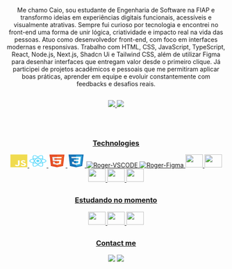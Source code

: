 <p align="center">Me chamo Caio, sou estudante de Engenharia de Software na FIAP e transformo ideias em experiências digitais funcionais, acessíveis e visualmente atrativas. Sempre fui curioso por tecnologia e encontrei no front-end uma forma de unir lógica, criatividade e impacto real na vida das pessoas.
  Atuo como desenvolvedor front-end, com foco em interfaces modernas e responsivas. Trabalho com HTML, CSS, JavaScript, TypeScript, React, Node.js, Next.js, Shadcn Ui e Tailwind CSS, além de utilizar Figma para desenhar interfaces que entregam valor desde o primeiro clique. Já participei de projetos acadêmicos e pessoais que me permitiram aplicar boas práticas, aprender em equipe e evoluir constantemente com feedbacks e desafios reais.</p>

##

<div align="center">
  <a href="https://github.com/devCaiodias">
  <img height="180em" src="https://github-readme-stats.vercel.app/api?username=devCaiodias&show_icons=true&theme=ocean_dark"/>
  <img height="180em" src="https://github-readme-stats.vercel.app/api/top-langs/?username=devCaiodias&layout=compact&theme=ocean_dark"/>
</div>

##

<div style="display: inline_block" align="center"><br>
  <h3>Technologies</h3>
  <img alt="Roger-Js" height="30" width="40" src="https://raw.githubusercontent.com/devicons/devicon/master/icons/javascript/javascript-plain.svg">
  <img alt="Roger-React" height="30" width="40" src="https://raw.githubusercontent.com/devicons/devicon/master/icons/react/react-original.svg">
  <img alt="Roger-HTML" height="30" width="40" src="https://raw.githubusercontent.com/devicons/devicon/master/icons/html5/html5-original.svg">
  <img alt="Roger-CSS" height="30" width="40" src="https://raw.githubusercontent.com/devicons/devicon/master/icons/css3/css3-original.svg">
  <img alt="Roger-VSCODE" height="30" width="40" src="https://cdn.jsdelivr.net/gh/devicons/devicon/icons/vscode/vscode-original.svg">
  <img alt="Roger-Figma" height="30" width="40" src="https://cdn.jsdelivr.net/gh/devicons/devicon/icons/figma/figma-original.svg">
  <img height="30" width="40" src="https://cdn.jsdelivr.net/gh/devicons/devicon@latest/icons/typescript/typescript-original.svg" />
  <img height="30" width="40" src="https://cdn.jsdelivr.net/gh/devicons/devicon@latest/icons/nextjs/nextjs-original.svg" />
  <img height="30" width="40" src="https://cdn.jsdelivr.net/gh/devicons/devicon@latest/icons/vuejs/vuejs-original.svg" />
  <img height="30" width="40" src="https://cdn.jsdelivr.net/gh/devicons/devicon@latest/icons/tailwindcss/tailwindcss-original.svg" />
  <img height="30" width="40" src="https://cdn.jsdelivr.net/gh/devicons/devicon@latest/icons/supabase/supabase-original.svg" />






  ##
  <h3>Estudando no momento</h3>

  <img height="30" width="40" src="https://cdn.jsdelivr.net/gh/devicons/devicon@latest/icons/nodejs/nodejs-original-wordmark.svg" />
  <img height="30" width="40" src="https://cdn.jsdelivr.net/gh/devicons/devicon@latest/icons/postgresql/postgresql-original.svg" />
  <img height="30" width="40" src="https://cdn.jsdelivr.net/gh/devicons/devicon@latest/icons/postman/postman-original.svg" />



  
  ##

<div align="center"> 
  <h3>Contact me</h3>
  <a href="mailto:caiodiasdev@gmail.com"><img src="https://img.shields.io/badge/-Gmail-%23333?style=for-the-badge&logo=gmail&logoColor=white" target="_blank"></a>
  <a href="https://www.linkedin.com/in/caio-dias-martins-26739b251/" target="_blank"><img src="https://img.shields.io/badge/-LinkedIn-%230077B5?style=for-the-badge&logo=linkedin&logoColor=white" target="_blank"></a> 

  ##
 
</div>
